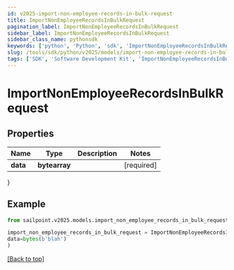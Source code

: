 ```yaml
---
id: v2025-import-non-employee-records-in-bulk-request
title: ImportNonEmployeeRecordsInBulkRequest
pagination_label: ImportNonEmployeeRecordsInBulkRequest
sidebar_label: ImportNonEmployeeRecordsInBulkRequest
sidebar_class_name: pythonsdk
keywords: ['python', 'Python', 'sdk', 'ImportNonEmployeeRecordsInBulkRequest', 'V2025ImportNonEmployeeRecordsInBulkRequest'] 
slug: /tools/sdk/python/v2025/models/import-non-employee-records-in-bulk-request
tags: ['SDK', 'Software Development Kit', 'ImportNonEmployeeRecordsInBulkRequest', 'V2025ImportNonEmployeeRecordsInBulkRequest']
---
```


# ImportNonEmployeeRecordsInBulkRequest


## Properties

Name | Type | Description | Notes
------------ | ------------- | ------------- | -------------
**data** | **bytearray** |  | [required]
}

## Example

```python
from sailpoint.v2025.models.import_non_employee_records_in_bulk_request import ImportNonEmployeeRecordsInBulkRequest

import_non_employee_records_in_bulk_request = ImportNonEmployeeRecordsInBulkRequest(
data=bytes(b'blah')
)

```
[[Back to top]](#) 

